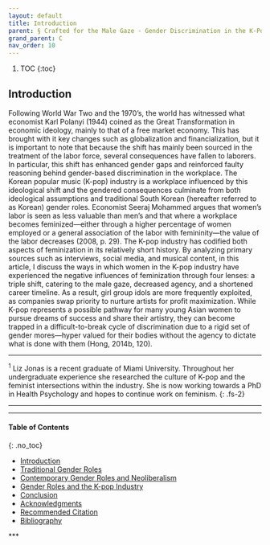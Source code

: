 ```yaml
---
layout: default
title: Introduction
parent: § Crafted for the Male Gaze - Gender Discrimination in the K-Pop Industry  
grand_parent: C 
nav_order: 10 
---
```

<style>
.dont-break-out {
  /* These are technically the same, but use both */
  overflow-wrap: break-word;
  word-wrap: break-word;

     -ms-word-break: break-all;
  /* This is the dangerous one in WebKit, as it breaks things wherever */
  word-break: break-all;
  /* Instead use this non-standard one: */
  word-break: break-word;
}

.youtube-container {
    position: relative;
    width: 100%;
    height: 0;
    padding-bottom: 56.25%;
}
.youtube-video {
    position: absolute;
    top: 0;
    left: 0;
    width: 100%;
    height: 100%;
}

</style>

<div class="dont-break-out" markdown="1">

1. TOC
{:toc}

## Introduction
Following World War Two and the 1970’s, the world has witnessed what economist Karl Polanyi (1944) coined as the Great Transformation in economic ideology, mainly to that of a free market economy. This has brought with it key changes such as globalization and financialization, but it is important to note that because the shift has mainly been sourced in the treatment of the labor force, several consequences have fallen to laborers. In particular, this shift has enhanced gender gaps and reinforced faulty reasoning behind gender-based discrimination in the workplace. The Korean popular music (K-pop) industry is a workplace influenced by this ideological shift and the gendered consequences culminate from both ideological assumptions and traditional South Korean (hereafter referred to as Korean) gender roles. Economist Seeraj Mohammed argues that women’s labor is seen as less valuable than men’s and that where a workplace becomes feminized—either through a higher percentage of women employed or a general association of the labor with femininity—the value of the labor decreases (2008, p. 29). The K-pop industry has codified both aspects of feminization in its relatively short history. By analyzing primary sources such as interviews, social media, and musical content, in this article, I discuss the ways in which women in the K-pop industry have experienced the negative influences of feminization through four lenses: a triple shift, catering to the male gaze, decreased agency, and a shortened career timeline. As a result, girl group idols are more frequently exploited, as companies swap priority to nurture artists for profit maximization. While K-pop represents a possible pathway for many young Asian women to pursue dreams of success and share their artistry, they can become trapped in a difficult-to-break cycle of discrimination due to a rigid set of gender mores—hyper valued for their bodies without the agency to dictate what is done with them (Hong, 2014b, 120).

***
<sup>1</sup> Liz Jonas is a recent graduate of Miami University. Throughout her undergraduate experience she researched the culture of K-pop and the feminist intersections within the industry. She is now working towards a PhD in Health Psychology and hopes to continue work on feminism.
{: .fs-2}
***

***

#### Table of Contents
{: .no_toc}

<ul><li> <a href="/docs/C/Crafted-for-the-Male-Gaze-Gender-Discrimination-in-the-K-Pop-Industry-1/">
Introduction</a></li><li> <a href="/docs/C/Crafted-for-the-Male-Gaze-Gender-Discrimination-in-the-K-Pop-Industry-2/">
Traditional Gender Roles</a></li><li> <a href="/docs/C/Crafted-for-the-Male-Gaze-Gender-Discrimination-in-the-K-Pop-Industry-3/">
Contemporary Gender Roles and Neoliberalism</a></li><li> <a href="/docs/C/Crafted-for-the-Male-Gaze-Gender-Discrimination-in-the-K-Pop-Industry-4/">
Gender Roles and the K-pop Industry</a></li><li> <a href="/docs/C/Crafted-for-the-Male-Gaze-Gender-Discrimination-in-the-K-Pop-Industry-5/">
Conclusion</a></li><li> <a href="/docs/C/Crafted-for-the-Male-Gaze-Gender-Discrimination-in-the-K-Pop-Industry-6/">
Acknowledgments</a></li><li> <a href="/docs/C/Crafted-for-the-Male-Gaze-Gender-Discrimination-in-the-K-Pop-Industry-7/">
Recommended Citation</a></li><li> <a href="/docs/C/Crafted-for-the-Male-Gaze-Gender-Discrimination-in-the-K-Pop-Industry-8/">
Bibliography</a></li></ul>
***

</div>
